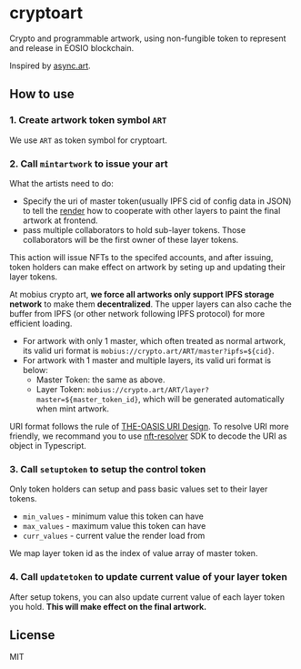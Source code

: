 # cryptoart

Crypto and programmable artwork, using non-fungible token to represent and release in EOSIO blockchain.

Inspired by [async.art](https://async.art/).

## How to use

### 1. Create artwork token symbol `ART`

We use `ART` as token symbol for cryptoart.

### 2. Call `mintartwork` to issue your art

What the artists need to do:

- Specify the uri of master token(usually IPFS cid of config data in JSON) to tell the [render](https://github.com/MobiusGame/crypto-art-render) how to cooperate with other layers to paint the final artwork at frontend.
- pass multiple collaborators to hold sub-layer tokens. Those collaborators will be the first owner of these layer tokens.

This action will issue NFTs to the specifed accounts, and after issuing, token holders can make effect on artwork by seting up and updating their layer tokens.

At mobius crypto art, **we force all artworks only support IPFS storage network** to make them **decentralized**. The upper layers can also cache the buffer from IPFS (or other network following IPFS protocol) for more efficient loading.

- For artwork with only 1 master, which often treated as normal artwork, its valid uri format is `mobius://crypto.art/ART/master?ipfs=${cid}`.
- For artwork with 1 master and multiple layers, its valid uri format is below:
  - Master Token: the same as above.
  - Layer Token: `mobius://crypto.art/ART/layer?master=${master_token_id}`, which will be generated automatically when mint artwork.

URI format follows the rule of [THE-OASIS URI Design](https://github.com/MobiusGame/nft-resolver#nft-%E5%85%83%E6%95%B0%E6%8D%AEmeta-data). To resolve URI more friendly, we recommand you to use [nft-resolver](https://github.com/MobiusGame/nft-resolver) SDK to decode the URI as object in Typescript.

### 3. Call `setuptoken` to setup the control token

Only token holders can setup and pass basic values set to their layer tokens.

- `min_values` - minimum value this token can have
- `max_values` - maximum value this token can have
- `curr_values` - current value the render load from

We map layer token id as the index of value array of master token.

### 4. Call `updatetoken` to update current value of your layer token

After setup tokens, you can also update current value of each layer token you hold. **This will make effect on the final artwork.**

## License

MIT
